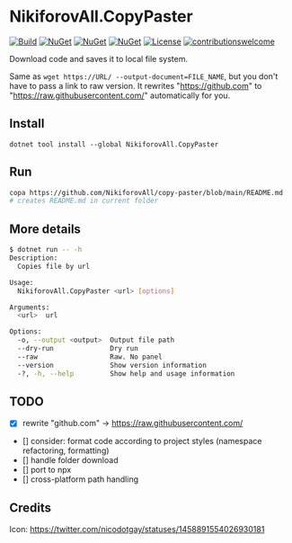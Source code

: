 # NikiforovAll.CopyPaster

[![Build](https://github.com/NikiforovAll/copy-paster/actions/workflows/build.yml/badge.svg)](https://github.com/NikiforovAll/copy-paster/actions/workflows/build.yml)
[![NuGet](https://img.shields.io/nuget/dt/NikiforovAll.CopyPaster.svg)](https://nuget.org/packages/NikiforovAll.CopyPaster)
[![NuGet](https://img.shields.io/nuget/v/NikiforovAll.CopyPaster.svg)](https://www.nuget.org/packages/NikiforovAll.CopyPaster/)
[![NuGet](https://img.shields.io/nuget/vpre/NikiforovAll.CopyPaster.svg)](https://www.nuget.org/packages/NikiforovAll.CopyPaster/)
[![License](https://img.shields.io/badge/license-MIT-blue.svg)](https://github.com/nikiforovall/copy-paster/blob/main/LICENSE)
[![contributionswelcome](https://img.shields.io/badge/contributions-welcome-brightgreen.svg?style=flat)](https://github.com/nikiforovall/copy-paster)

Download code and saves it to local file system.

Same as `wget https://URL/ --output-document=FILE_NAME`, but you don't have to pass a link to raw version. It rewrites "https://github.com" to "https://raw.githubusercontent.com/" automatically for you.

## Install

`dotnet tool install --global NikiforovAll.CopyPaster`

## Run

```bash
copa https://github.com/NikiforovAll/copy-paster/blob/main/README.md
# creates README.md in current folder
```

## More details

```bash
$ dotnet run -- -h
Description:
  Copies file by url

Usage:
  NikiforovAll.CopyPaster <url> [options]

Arguments:
  <url>  url

Options:
  -o, --output <output>  Output file path
  --dry-run              Dry run
  --raw                  Raw. No panel
  --version              Show version information
  -?, -h, --help         Show help and usage information
```

## TODO

* [X] rewrite "github.com" -> https://raw.githubusercontent.com/
* [] consider: format code according to project styles (namespace refactoring, formatting)
* [] handle folder download
* [] port to npx
* [] cross-platform path handling

## Credits

Icon: <https://twitter.com/nicodotgay/statuses/1458891554026930181>